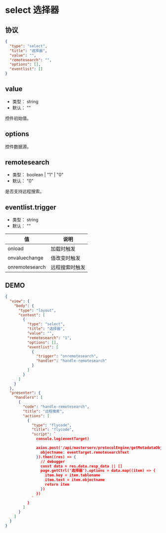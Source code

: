 # select 选择器


## 协议
```json
{
  "type": "select",
  "title": "选择器",
  "value": "",
  "remotesearch": "",
  "options": [],
  "eventlist": []
}
```

## value
+ 类型： string
+ 默认： ""

控件初始值。

## options
控件数据源。

## remotesearch
+ 类型： boolean | "1" | "0"
+ 默认： "0"

是否支持远程搜索。

## eventlist.trigger
+ 类型： string
+ 默认： ""

| 值 | 说明 |
| ---- | ---- |
| onload | 加载时触发 |
| onvaluechange | 值改变时触发 |
| onremotesearch | 远程搜索时触发 |


## DEMO
```json
{
  "view": {
    "body": {
      "type": "layout",
      "content": [
        {
          "type": "select",
          "title": "选择器",
          "value": "",
          "remotesearch": "1",
          "options": [],
          "eventlist": [
            {
              "trigger": "onremotesearch",
              "handler": "handle-remotesearch"
            }
          ]
        }
      ]
    }
  },
  "presenter": {
    "handlers": [
      {
        "code": "handle-remotesearch",
        "title": "远程搜索",
        "actions": [
          {
            "type": "flycode",
            "title": "flycode",
            "script": `
              console.log(eventTarget)

              axios.post('/api/masterserv/protocolEngine/getMetadataObject', {
                objectname: eventTarget.remotesearchText
              }).then((res) => {
                // debugger
                const data = res.data.resp_data || []
                page.getCtrl('选择器').options = data.map((item) => {
                  item.key = item.tablename
                  item.text = item.objectname
                  return item
                })
              })
            `
          }
        ]
      }
    ]
  }
}
```
